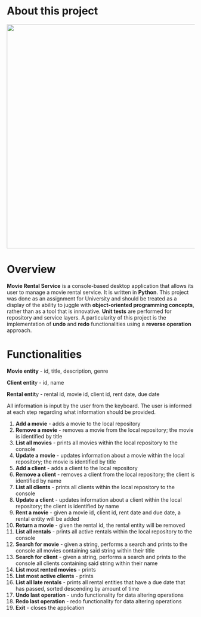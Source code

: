 # About this project

<img width="600" src="https://user-images.githubusercontent.com/98110966/190910122-a5d7303c-0ce1-4b21-a9f3-c561661502db.png">

# Overview

**Movie Rental Service** is a console-based desktop application that allows its user to manage a movie rental service. It is written in **Python**. This project was done as an assignment for University and should be treated as a display of the ability to juggle with **object-oriented programming concepts**, rather than as a tool that is innovative. **Unit tests** are performed for repository and service layers. A particularity of this project is the implementation of **undo** and **redo** functionalities using a **reverse operation** approach.

# Functionalities

**Movie entity** - id, title, description, genre

**Client entit**y - id, name

**Rental entit**y - rental id, movie id, client id, rent date, due date

All information is input by the user from the keyboard. The user is informed at each step regarding what information should be provided.

 1. **Add a movie** - adds a movie to the local repository
 2. **Remove a movie** - removes a movie from the local repository; the movie is identified by title
 3. **List all movies** - prints all movies within the local repository to the console
 4. **Update a movie** - updates information about a movie within the local repository; the movie is identified by title
 5. **Add a client** - adds a client to the local repository
 6. **Remove a client** - removes a client from the local repository; the client is identified by name
 7. **List all clients** - prints all clients within the local repository to the console
 8. **Update a client** - updates information about a client within the local repository; the client is identified by name
 9. **Rent a movie** - given a movie id, client id, rent date and due date, a rental entity will be added
10. **Return a movie** - given the rental id, the rental entity will be removed
11. **List all rentals** - prints all active rentals within the local repository to the console
12. **Search for movie** - given a string, performs a search and prints to the console all movies containing said string within their title
13. **Search for client** - given a string, performs a search and prints to the console all clients containing said string within their name
14. **List most rented movies** - prints 
15. **List most active clients** - prints
16. **List all late rentals** - prints all rental entities that have a due date that has passed, sorted descending by amount of time
17. **Undo last operation** - undo functionality for data altering operations
18. **Redo last operation** - redo functionality for data altering operations
19. **Exit** - closes the application
